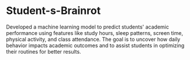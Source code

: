 # Student-s-Brainrot
Developed a machine learning model to predict students' academic performance using features like study hours, sleep patterns, screen time, physical activity, and class attendance. The goal is to uncover how daily behavior impacts academic outcomes and to assist students in optimizing their routines for better results.
